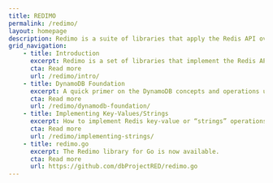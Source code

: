 ```yaml
---
title: REDIMO
permalink: /redimo/
layout: homepage
description: Redimo is a suite of libraries that apply the Redis API over DynamoDB. Currently available for Go.
grid_navigation:
    - title: Introduction
      excerpt: Redimo is a set of libraries that implement the Redis API on top of DynamoDB. The Go library is now available in beta.
      cta: Read more
      url: /redimo/intro/
    - title: DynamoDB Foundation
      excerpt: A quick primer on the DynamoDB concepts and operations used in the Redimo libraries.
      cta: Read more
      url: /redimo/dynamodb-foundation/
    - title: Implementing Key-Values/Strings
      excerpt: How to implement Redis key-value or “strings” operations in DynamoDB.
      cta: Read more
      url: /redimo/implementing-strings/
    - title: redimo.go
      excerpt: The Redimo library for Go is now available.
      cta: Read more
      url: https://github.com/dbProjectRED/redimo.go
---
```

